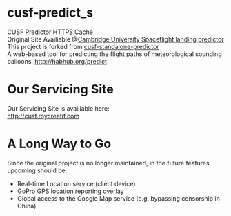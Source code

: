 # cusf-predict_s
CUSF Predictor HTTPS Cache <br>
Original Site Availiable @[Cambridge University Spaceflight landing predictor](predict.habhub.org) <br>
This project is forked from [cusf-standalone-predictor](https://github.com/jonsowman/cusf-standalone-predictor) <br>
A web-based tool for predicting the flight paths of meteorological sounding balloons. http://habhub.org/predict

# Our Servicing Site
Our Servicing Site is availiable here: <br>
http://cusf.roycreatif.com

# A Long Way to Go
Since the original project is no longer maintained, in the future features upcoming should be: <br>
* Real-time Location service (client device)
* GoPro GPS location reporting overlay
* Global access to the Google Map service (e.g. bypassing censorship in China)
